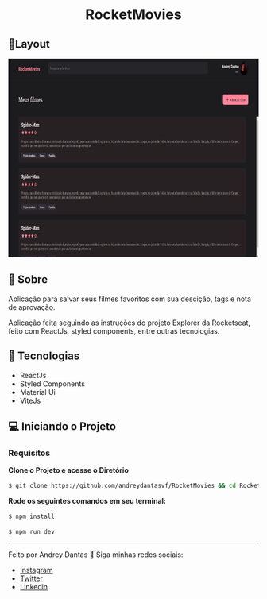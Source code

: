 
<h1 align="center">RocketMovies</h1>

## 🔖Layout
<p >
	  <img alt="Layout" src="https://raw.githubusercontent.com/andreydantasvf/RocketMovies/main/src/assets/layout.png" widht="400px" height="400px">
	</p>
 
  
## 📜 Sobre
<p>
Aplicação para salvar seus filmes favoritos com sua descição, tags e nota de aprovação.
</p>
<p>
	Aplicação feita seguindo as instruções do projeto Explorer da Rocketseat, feito com ReactJs, styled components, entre outras tecnologias.
</p>

## 🚀 Tecnologias
- ReactJs
- Styled Components
- Material Ui
- ViteJs

## 💻 Iniciando o Projeto


### Requisitos

**Clone o Projeto e acesse o Diretório**

```bash
$ git clone https://github.com/andreydantasvf/RocketMovies && cd RocketMovies 
```

**Rode os seguintes comandos em seu terminal:**
```bash
$ npm install
```
```bash
$ npm run dev
```

---
Feito por Andrey Dantas 👋 Siga minhas redes sociais:
- [Instagram](https://www.instagram.com/andreydantasvf/)
- [Twitter](https://twitter.com/andreydantasvf)
- [Linkedin](https://www.linkedin.com/in/andreydantasvf/)